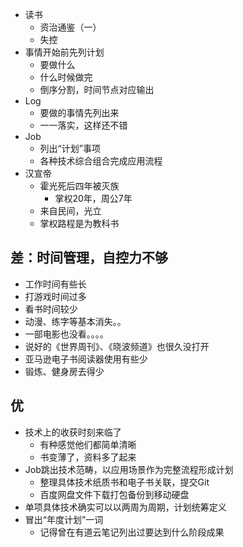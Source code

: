 - 读书
    - 资治通鉴（一）
    - 失控
- 事情开始前先列计划
    - 要做什么
    - 什么时候做完
    - 倒序分割，时间节点对应输出
- Log
    - 要做的事情先列出来
    - 一一落实，这样还不错
- Job
    - 列出“计划”事项
    - 各种技术综合组合完成应用流程
- 汉宣帝
    - 霍光死后四年被灭族
        - 掌权20年，周公7年
    - 来自民间，光立
    - 掌权路程是为教科书
## 差：时间管理，自控力不够
- 工作时间有些长
- 打游戏时间过多
- 看书时间较少
- 动漫、练字等基本消失。。
- 一部电影也没看。。。。
- 说好的《世界周刊》、《晓波频道》也很久没打开
- 亚马逊电子书阅读器使用有些少
- 锻炼、健身房去得少

## 优
- 技术上的收获时刻来临了
    - 有种感觉他们都简单清晰
    - 书变薄了，资料多了起来
- Job跳出技术范畴，以应用场景作为完整流程形成计划
    - 整理具体技术纸质书和电子书关联，提交Git
    - 百度网盘文件下载打包备份到移动硬盘
- 单项具体技术确实可以以两周为周期，计划统筹定义
- 冒出“年度计划”一词
    - 记得曾在有道云笔记列出过要达到什么阶段成果